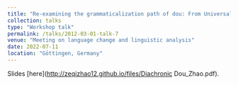 ```yaml
---
title: "Re-examining the grammaticalization path of dou: From Universal Quantifier to Scalar Marker"
collection: talks
type: "Workshop talk"
permalink: /talks/2012-03-01-talk-7
venue: "Meeting on language change and linguistic analysis"
date: 2022-07-11
location: "Göttingen, Germany"
---
```

Slides [here](http://zeqizhao12.github.io/files/Diachronic Dou_Zhao.pdf).
